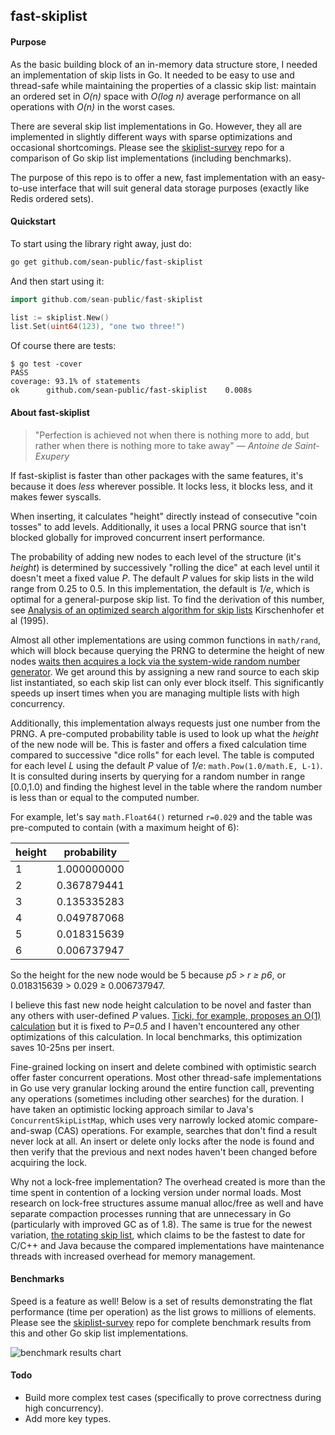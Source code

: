 ## fast-skiplist



#### Purpose

As the basic building block of an in-memory data structure store, I needed an implementation of skip lists in Go. It needed to be easy to use and thread-safe while maintaining the properties of a classic skip list: maintain an ordered set in *O(n)* space with *O(log n)* average performance on all operations with *O(n)* in the worst cases.

There are several skip list implementations in Go. However, they all are implemented in slightly different ways with sparse optimizations and occasional shortcomings. Please see the [skiplist-survey](https://github.com/sean-public/skiplist-survey) repo for a comparison of Go skip list implementations (including benchmarks).

The purpose of this repo is to offer a new, fast implementation with an easy-to-use interface that will suit general data storage purposes (exactly like Redis ordered sets).



#### Quickstart

To start using the library right away, just do:

```sh
go get github.com/sean-public/fast-skiplist
```

And then start using it:

```go
import github.com/sean-public/fast-skiplist

list := skiplist.New()
list.Set(uint64(123), "one two three!")
```

Of course there are tests:

```$ go test -cover
$ go test -cover
PASS
coverage: 93.1% of statements
ok      github.com/sean-public/fast-skiplist    0.008s
```



#### About fast-skiplist

> "Perfection is achieved not when there is nothing more to add, but rather when there is nothing more to take away"    *— Antoine de Saint-Exupery*

If fast-skiplist is faster than other packages with the same features, it's because it does *less* wherever possible. It locks less, it blocks less, and it makes fewer syscalls.

When inserting, it calculates "height" directly instead of consecutive "coin tosses" to add levels. Additionally, it uses a local PRNG source that isn't blocked globally for improved concurrent insert performance.

The probability of adding new nodes to each level of the structure (it's *height*) is determined by successively "rolling the dice" at each level until it doesn't meet a fixed value *P*. The default *P* values for skip lists in the wild range from 0.25 to 0.5. In this implementation, the default is *1/e*, which is optimal for a general-purpose skip list. To find the derivation of this number, see [Analysis of an optimized search algorithm for skip lists](http://www.sciencedirect.com/science/article/pii/030439759400296U) Kirschenhofer et al (1995).

Almost all other implementations are using common functions in `math/rand`, which will block because querying the PRNG to determine the height of new nodes [waits then acquires a lock via the system-wide random number generator](http://blog.sgmansfield.com/2016/01/the-hidden-dangers-of-default-rand/). We get around this by assigning a new rand source to each skip list instantiated, so each skip list can only ever block itself. This significantly speeds up insert times when you are managing multiple lists with high concurrency.

Additionally, this implementation always requests just one number from the PRNG. A pre-computed probability table is used to look up what the *height* of the new node will be. This is faster and offers a fixed calculation time compared to successive "dice rolls" for each level. The table is computed for each level *L* using the default *P* value of *1/e*: `math.Pow(1.0/math.E, L-1)`. It is consulted during inserts by querying for a random number in range [0.0,1.0) and finding the highest level in the table where the random number is less than or equal to the computed number.

For example, let's say `math.Float64()` returned `r=0.029` and the table was pre-computed to contain (with a maximum height of 6):

| height | probability |
| ------ | ----------- |
| 1      | 1.000000000 |
| 2      | 0.367879441 |
| 3      | 0.135335283 |
| 4      | 0.049787068 |
| 5      | 0.018315639 |
| 6      | 0.006737947 |

So the height for the new node would be 5 because *p5 > r ≥ p6*, or 0.018315639 > 0.029 ≥ 0.006737947.

I believe this fast new node height calculation to be novel and faster than any others with user-defined *P* values. [Ticki, for example, proposes an O(1) calculation](http://ticki.github.io/blog/skip-lists-done-right/) but it is fixed to *P=0.5* and I haven't encountered any other optimizations of this calculation. In local benchmarks, this optimization saves 10-25ns per insert.

Fine-grained locking on insert and delete combined with optimistic search offer faster concurrent operations. Most other thread-safe implementations in Go use very granular locking around the entire function call, preventing any operations (sometimes including other searches) for the duration. I have taken an optimistic locking approach similar to Java's `ConcurrentSkipListMap`, which uses very narrowly locked atomic compare-and-swap (CAS) operations. For example, searches that don't find a result never lock at all. An insert or delete only locks after the node is found and then verify that the previous and next nodes haven't been changed before acquiring the lock.

Why not a lock-free implementation? The overhead created is more than the time spent in contention of a locking version under normal loads. Most research on lock-free structures assume manual alloc/free as well and have separate compaction processes running that are unnecessary in Go (particularly with improved GC as of 1.8). The same is true for the newest variation, [the rotating skip list](http://poseidon.it.usyd.edu.au/~gramoli/web/doc/pubs/rotating-skiplist-preprint-2016.pdf), which claims to be the fastest to date for C/C++ and Java because the compared implementations have maintenance threads with increased overhead for memory management.



#### Benchmarks

Speed is a feature as well! Below is a set of results demonstrating the flat performance (time per operation) as the list grows to millions of elements. Please see the [skiplist-survey](https://github.com/sean-public/skiplist-survey) repo for complete benchmark results from this and other Go skip list implementations. 

![benchmark results chart](http://i.imgur.com/VqUbsWr.png)



#### Todo

- Build more complex test cases (specifically to prove correctness during high concurrency).
- Add more key types.
